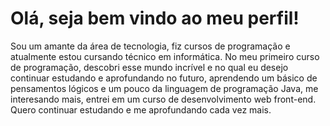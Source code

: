 # Olá, seja bem vindo ao meu perfil!

Sou um amante da área de tecnologia, fiz cursos de programação e atualmente estou cursando técnico em informática. 
No meu primeiro curso de programação, descobri esse mundo incrível e no qual eu desejo continuar estudando e aprofundando no futuro, aprendendo um básico de pensamentos lógicos e um pouco da linguagem de programação Java, me interesando mais, entrei em um curso de desenvolvimento web front-end. 
Quero continuar estudando e me aprofundando cada vez mais.
